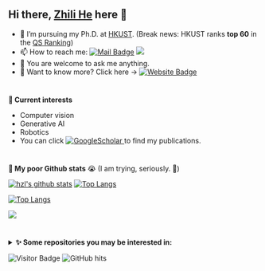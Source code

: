 ## Hi there, [Zhili He](https://github.com/hzlbbfrog) here 👋

- 🔭 I’m pursuing my Ph.D. at [HKUST](https://hkust.edu.hk/). (Break news: HKUST ranks **top 60** in the [QS Ranking](https://www.topuniversities.com/university-rankings))
- 📫 How to reach me: [![Mail Badge](https://img.shields.io/badge/zl.he@connect.ust.hk-c14438?style=flat&logo=Gmail&logoColor=white)](mailto:zl.he@connect.ust.hk "Connect via Email")
  <a href='https://www.linkedin.com/in/%E8%87%B3%E7%AB%8B-%E4%BD%95-3a7139141/'> <img src="https://img.shields.io/badge/-Linkedin-blue?style=flat-square&logo=linkedin"> </a>
- 💬 You are welcome to ask me anything.
- 🔬 Want to know more? Click here → [![Website Badge](https://img.shields.io/badge/-My_website-5a5a5a?style=flat&logo=vercel&logoColor=white)](http://zl-he.com)

#
**🌱 Current interests**
- Computer vision
- Generative AI
- Robotics
- You can click <a href='https://scholar.google.com/citations?hl=en&user=lrDdoG4AAAAJ' target="_blank">
    <img alt='GoogleScholar' src='https://img.shields.io/badge/Scholar-100000?style=flat&logo=GoogleScholar&logoColor=white&&color=0181FF'>
</a> to find my publications.

# 
**📜 My poor Github stats** 😭 (I am trying, seriously. 💪)  

<!--[![hzl's github stats](https://github-readme-stats.vercel.app/api?username=hzlbbfrog&count_private=true&show_icons=true&theme=default)](https://github.com/anuraghazra/github-readme-stats)-->
<!--[![hzl's GitHub stats](https://github-readme-stats-sigma-five.vercel.app/api?username=hzlbbfrog&show_icons=true)](https://github.com/anuraghazra/github-readme-stats)-->
<!--[![Top Langs](https://github-readme-stats-sigma-five.vercel.app/api/top-langs/?username=hzlbbfrog&layout=compact&langs_count=8)](https://github.com/anuraghazra/github-readme-stats)-->

[![hzl's github stats](https://github-readme-stats.vercel.app/api?username=hzlbbfrog&count_private=true&show_icons=true&theme=default)](https://zl-he.com)
[![Top Langs](https://github-readme-stats-sigma-five.vercel.app/api/top-langs/?username=hzlbbfrog&layout=compact&langs_count=8)](http://zl-he.com)

[![Top Langs](https://github-readme-streak-stats.herokuapp.com/?user=hzlbbfrog)](http://zl-he.com)

<img src="https://github-readme-streak-stats.herokuapp.com/?user=hzlbbfrog" />

#
<details>
<summary>
<b>&#10024 Some repositories you may be interested in:</b>
</summary>
<p>
  <a href="https://github.com/hzlbbfrog/CenWholeNet"><img src="https://github-readme-stats-sigma-five.vercel.app/api/pin/?username=hzlbbfrog&repo=CenWholeNet"  /> </a>
  <a href="https://github.com/hzlbbfrog/CrackSeU"><img src="https://github-readme-stats-sigma-five.vercel.app/api/pin/?username=hzlbbfrog&repo=CrackSeU"  /> </a>
  <a href="https://github.com/hzlbbfrog/BGCrack"><img src="https://github-readme-stats-sigma-five.vercel.app/api/pin/?username=hzlbbfrog&repo=BGCrack"  /> </a>
  <a href="https://github.com/hzlbbfrog/Generative-BIM"><img src="https://github-readme-stats-sigma-five.vercel.app/api/pin/?username=hzlbbfrog&repo=Generative-BIM"  /> </a>
</p>
</details>


![Visitor Badge](https://visitor-badge.laobi.icu/badge?page_id=hzlbbfrog)
<img alt="GitHub hits" src="https://img.shields.io/github/last-commit/hzlbbfrog/hzlbbfrog?label=profile%20updated&style=flat&color=cfa81c">


<!--
**hzlbbfrog/hzlbbfrog** is a ✨ _special_ ✨ repository because its `README.md` (this file) appears on your GitHub profile.

Here are some ideas to get you started:


- 🌱 I’m currently learning ...
- 👯 I’m looking to collaborate on ...
- 🤔 I’m looking for help with ...
- 😄 Pronouns: ...
- ⚡ Fun fact: ...
-->





